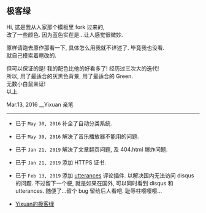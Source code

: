 ## 极客绿

Hi, 这是我从人家那个模板里 fork 过来的,  
改了一些颜色. 因为蓝色实在是...让人感觉很微妙.  

原样请跑去原作那看一下, 具体怎么用我就不详述了. 毕竟我也没看.  
就自己摸索着瞎改的.  

但可以保证的是! 我的配色比他的好看多了! 经历过三次大的迭代!  
所以, 用了最适合的灰黑色背景, 用了最适合的 Green.  
无数小白鼠亲证!  
以上.

Mar.13, 2016 __Yixuan 亲笔  



---

* 已于 `May 30, 2016` 补全了自动分类系统.   
* 已于 `May 30, 2016` 解决了音乐播放器不能用的问题.   
* 已于 `Jan 21, 2019` 解决了文章翻页问题, 及 404.html 爆炸问题.
* 已于 `Jan 21, 2019` 添加 HTTPS 证书.
* 已于 `Feb 13, 2019` 添加 [utterances](https://utteranc.es/?installation_id=664872&setup_action=install) 评论插件. 以解决国内无法访问 disqus 的问题. 不过留下一个梗, 就是如果在国外, 可以同时看到 disqus 和 utterances. 随便了...留个 bug 留给后人看吧. 耻辱柱嘤嘤嘤...

* [Yixuan的极客绿]( http://yixuan.li/)
